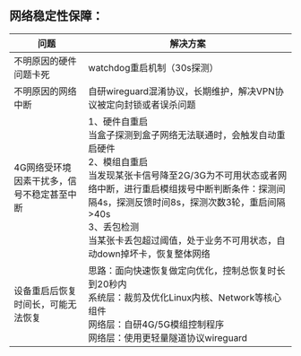 ## 网络稳定性保障：



| 问题                                       | 解决方案                                                     |
| ------------------------------------------ | ------------------------------------------------------------ |
| 不明原因的硬件问题卡死                     | watchdog重启机制（30s探测）                                  |
| 不明原因的网络中断                         | 自研wireguard混淆协议，长期维护，解决VPN协议被定向封锁或者误杀问题 |
| 4G网络受环境因素干扰多，信号不稳定甚至中断 | 1、硬件自重启<br>当盒子探测到盒子网络无法联通时，会触发自动重启硬件<br>2、模组自重启<br>当发现某张卡信号降至2G/3G为不可用状态或者网络中断，进行重启模组拨号中断判断条件：探测间隔4s，探测反馈时间8s，探测次数3轮，重启间隔>40s<br>3、丢包检测<br>当某张卡丢包超过阈值，处于业务不可用状态，自动down掉坏卡，恢复整体网络 |
| 设备重启后恢复时间长，可能无法恢复         | 思路：面向快速恢复做定向优化，控制总恢复时长到20秒内<br>系统层：裁剪及优化Linux内核、Network等核心组件<br>网络层：自研4G/5G模组控制程序<br>网络层：使用更轻量隧道协议wireguard |


